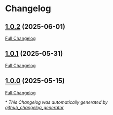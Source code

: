 # Changelog

## [1.0.2](https://github.com/GameFrameX/com.gameframex.unity.gameanalytics.talkingdata/tree/1.0.2) (2025-06-01)

[Full Changelog](https://github.com/GameFrameX/com.gameframex.unity.gameanalytics.talkingdata/compare/1.0.1...1.0.2)

## [1.0.1](https://github.com/GameFrameX/com.gameframex.unity.gameanalytics.talkingdata/tree/1.0.1) (2025-05-31)

[Full Changelog](https://github.com/GameFrameX/com.gameframex.unity.gameanalytics.talkingdata/compare/1.0.0...1.0.1)

## [1.0.0](https://github.com/GameFrameX/com.gameframex.unity.gameanalytics.talkingdata/tree/1.0.0) (2025-05-15)

[Full Changelog](https://github.com/GameFrameX/com.gameframex.unity.gameanalytics.talkingdata/compare/bd26a8716028ca02bc00fc198f781ac56e6f0ec7...1.0.0)



\* *This Changelog was automatically generated by [github_changelog_generator](https://github.com/github-changelog-generator/github-changelog-generator)*
